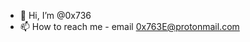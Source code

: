 - 👋 Hi, I’m @0x736
- 📫 How to reach me - email 0x763E@protonmail.com

<!---
0x736E/0x736E is a ✨ special ✨ repository because its `README.md` (this file) appears on your GitHub profile.
You can click the Preview link to take a look at your changes.
--->
